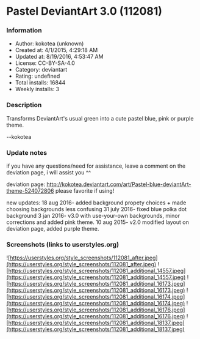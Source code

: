 # Pastel DeviantArt 3.0 (112081)

### Information
- Author: kokotea (unknown)
- Created at: 4/1/2015, 4:29:18 AM
- Updated at: 8/19/2016, 4:53:47 AM
- License: CC-BY-SA-4.0
- Category: deviantart
- Rating: undefined
- Total installs: 16844
- Weekly installs: 3


### Description
Transforms DeviantArt's usual green into a cute pastel blue, pink or purple theme.

--kokotea

### Update notes
if you have any questions/need for assistance, leave a comment on the deviation page, i will assist you ^^


deviation page: http://kokotea.deviantart.com/art/Pastel-blue-deviantArt-theme-524072806
please favorite if using!


new updates: 
18 aug 2016- added background propety choices + made choosing backgrounds less confusing
31 july 2016- fixed blue polka dot background
3 jan 2016- v3.0 with use-your-own backgrounds, minor corrections and added pink theme. 
10 aug 2015- v2.0 modified layout on deviation page, added purple theme.

### Screenshots (links to userstyles.org)
![https://userstyles.org/style_screenshots/112081_after.jpeg](https://userstyles.org/style_screenshots/112081_after.jpeg)
![https://userstyles.org/style_screenshots/112081_additional_14557.jpeg](https://userstyles.org/style_screenshots/112081_additional_14557.jpeg)
![https://userstyles.org/style_screenshots/112081_additional_16173.jpeg](https://userstyles.org/style_screenshots/112081_additional_16173.jpeg)
![https://userstyles.org/style_screenshots/112081_additional_16174.jpeg](https://userstyles.org/style_screenshots/112081_additional_16174.jpeg)
![https://userstyles.org/style_screenshots/112081_additional_16176.jpeg](https://userstyles.org/style_screenshots/112081_additional_16176.jpeg)
![https://userstyles.org/style_screenshots/112081_additional_18137.jpeg](https://userstyles.org/style_screenshots/112081_additional_18137.jpeg)

